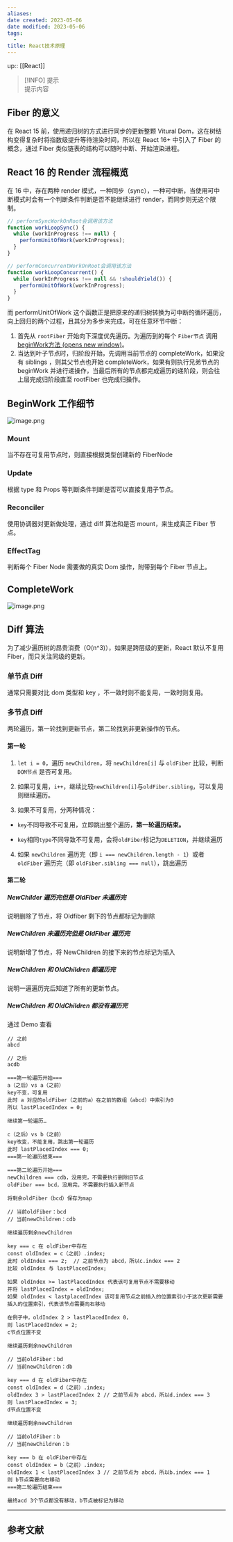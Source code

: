 ```yaml
---
aliases: 
date created: 2023-05-06
date modified: 2023-05-06
tags:
  - 
title: React技术原理
---
```


up:: [[React]]  

> [!INFO] 提示  
>  提示内容

## Fiber 的意义

在 React 15 前，使用递归树的方式进行同步的更新整颗 Vitural Dom，这在树结构变得复杂时将指数级提升等待渲染时间，所以在 React 16+ 中引入了 Fiber 的概念，通过 Fiber 类似链表的结构可以随时中断、开始渲染进程。

## React 16 的 Render 流程概览

在 16 中，存在两种 render 模式，一种同步（sync），一种可中断，当使用可中断模式时会有一个判断条件判断是否不能继续进行 render，而同步则无这个限制。

```javascript
// performSyncWorkOnRoot会调用该方法
function workLoopSync() {
  while (workInProgress !== null) {
    performUnitOfWork(workInProgress);
  }
}

// performConcurrentWorkOnRoot会调用该方法
function workLoopConcurrent() {
  while (workInProgress !== null && !shouldYield()) {
    performUnitOfWork(workInProgress);
  }
}
```

而 performUnitOfWork 这个函数正是把原来的递归树转换为可中断的循环遍历，向上回归的两个过程，且其分为多步来完成，可在任意环节中断：

1. 首先从 `rootFiber` 开始向下深度优先遍历。为遍历到的每个 `Fiber节点` 调用 [beginWork方法 (opens new window)](https://github.com/facebook/react/blob/970fa122d8188bafa600e9b5214833487fbf1092/packages/react-reconciler/src/ReactFiberBeginWork.new.js#L3058)。
2. 当达到叶子节点时，归阶段开始，先调用当前节点的 completeWork，如果没有 siblings ，则其父节点也开始 completeWork，如果有则执行兄弟节点的 beginWork 并进行递操作，当最后所有的节点都完成遍历的递阶段，则会往上层完成归阶段直至 rootFiber 也完成归操作。

## BeginWork 工作细节

![image.png](https://raw.githubusercontent.com/jeasonnow/pics/main/202305061112608.png)

### Mount

当不存在可复用节点时，则直接根据类型创建新的 FiberNode

### Update

根据 type 和 Props 等判断条件判断是否可以直接复用子节点。

### Reconciler

使用协调器对更新做处理，通过 diff 算法和是否 mount，来生成真正 Fiber 节点。

### EffectTag

判断每个 Fiber Node 需要做的真实 Dom 操作，附带到每个 Fiber 节点上。

## CompleteWork

![image.png](https://raw.githubusercontent.com/jeasonnow/pics/main/202305061458035.png)

## Diff 算法
为了减少遍历树的昂贵消费（O(n^3)），如果是跨层级的更新，React 默认不复用 Fiber，而只关注同级的更新。

### 单节点 Diff
通常只需要对比 dom 类型和 key ，不一致时则不能复用，一致时则复用。

### 多节点 Diff
两轮遍历，第一轮找到更新节点，第二轮找到非更新操作的节点。
#### 第一轮
1.  `let i = 0`，遍历 `newChildren`，将 `newChildren[i]` 与 `oldFiber` 比较，判断 `DOM节点` 是否可复用。
    
2.  如果可复用，`i++`，继续比较`newChildren[i]`与`oldFiber.sibling`，可以复用则继续遍历。
    
3.  如果不可复用，分两种情况：
    

-   `key`不同导致不可复用，立即跳出整个遍历，**第一轮遍历结束。**
    
-   `key`相同`type`不同导致不可复用，会将`oldFiber`标记为`DELETION`，并继续遍历
    

4.  如果 `newChildren` 遍历完（即 `i === newChildren.length - 1`）或者 `oldFiber` 遍历完（即 `oldFiber.sibling === null`），跳出遍历

#### 第二轮
##### NewChilder 遍历完但是 OldFiber 未遍历完
说明删除了节点，将 Oldfiber 剩下的节点都标记为删除

##### NewChildren 未遍历完但是 OldFiber 遍历完
说明新增了节点，将 NewChildren 的接下来的节点标记为插入

##### NewChildren 和 OldChildren 都遍历完
说明一遍遍历完后知道了所有的更新节点。

##### NewChildren 和 OldChildren 都没有遍历完
通过 Demo 查看
```
// 之前
abcd

// 之后
acdb

===第一轮遍历开始===
a（之后）vs a（之前）  
key不变，可复用
此时 a 对应的oldFiber（之前的a）在之前的数组（abcd）中索引为0
所以 lastPlacedIndex = 0;

继续第一轮遍历…

c（之后）vs b（之前）  
key改变，不能复用，跳出第一轮遍历
此时 lastPlacedIndex === 0;
===第一轮遍历结束===

===第二轮遍历开始===
newChildren === cdb，没用完，不需要执行删除旧节点
oldFiber === bcd，没用完，不需要执行插入新节点

将剩余oldFiber（bcd）保存为map

// 当前oldFiber：bcd
// 当前newChildren：cdb

继续遍历剩余newChildren

key === c 在 oldFiber中存在
const oldIndex = c（之前）.index;
此时 oldIndex === 2;  // 之前节点为 abcd，所以c.index === 2
比较 oldIndex 与 lastPlacedIndex;

如果 oldIndex >= lastPlacedIndex 代表该可复用节点不需要移动
并将 lastPlacedIndex = oldIndex;
如果 oldIndex < lastplacedIndex 该可复用节点之前插入的位置索引小于这次更新需要插入的位置索引，代表该节点需要向右移动

在例子中，oldIndex 2 > lastPlacedIndex 0，
则 lastPlacedIndex = 2;
c节点位置不变

继续遍历剩余newChildren

// 当前oldFiber：bd
// 当前newChildren：db

key === d 在 oldFiber中存在
const oldIndex = d（之前）.index;
oldIndex 3 > lastPlacedIndex 2 // 之前节点为 abcd，所以d.index === 3
则 lastPlacedIndex = 3;
d节点位置不变

继续遍历剩余newChildren

// 当前oldFiber：b
// 当前newChildren：b

key === b 在 oldFiber中存在
const oldIndex = b（之前）.index;
oldIndex 1 < lastPlacedIndex 3 // 之前节点为 abcd，所以b.index === 1
则 b节点需要向右移动
===第二轮遍历结束===

最终acd 3个节点都没有移动，b节点被标记为移动
```

---

## 参考文献
